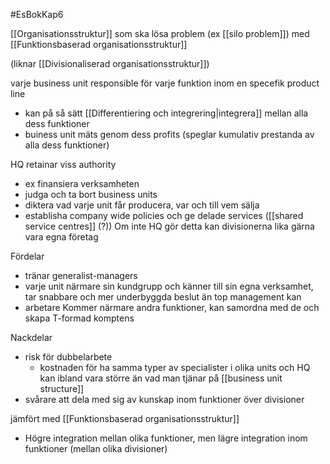 #EsBokKap6 

[[Organisationsstruktur]] som ska lösa problem (ex [[silo problem]]) med [[Funktionsbaserad organisationsstruktur]]

(liknar [[Divisionaliserad organisationsstruktur]])

varje business unit responsible för varje funktion inom en specefik product line
- kan på så sätt [[Differentiering och integrering|integrera]] mellan alla dess funktioner
- buiness unit mäts genom dess profits (speglar kumulativ prestanda av alla dess funktioner)

HQ retainar viss authority
- ex finansiera verksamheten
- judga och ta bort business units
- diktera vad varje unit får producera, var och till vem sälja
- establisha company wide policies och ge delade services ([[shared service centres]] (?))
Om inte HQ gör detta kan divisionerna lika gärna vara egna företag

Fördelar
- tränar generalist-managers
- varje unit närmare sin kundgrupp och känner till sin egna verksamhet, tar snabbare och mer underbyggda beslut än top management kan
- arbetare Kommer närmare andra funktioner, kan samordna med de och skapa T-formad komptens

Nackdelar
- risk för dubbelarbete
	- kostnaden för ha samma typer av specialister i olika units och HQ kan ibland vara större än vad man tjänar på [[business unit structure]]
- svårare att dela med sig av kunskap inom funktioner över divisioner

jämfört med [[Funktionsbaserad organisationsstruktur]]
- Högre integration mellan olika funktioner, men lägre integration inom funktioner (mellan olika divisioner)


